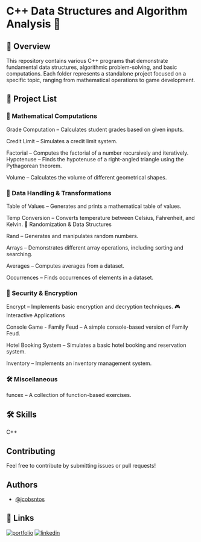 
# C++ Data Structures and Algorithm Analysis 🚀

## 📌 Overview

This repository contains various C++ programs that demonstrate fundamental data structures, algorithmic problem-solving, and basic computations. Each folder represents a standalone project focused on a specific topic, ranging from mathematical operations to game development.

## 📂 Project List

### 🔢 Mathematical Computations

Grade Computation – Calculates student grades based on given inputs.

Credit Limit – Simulates a credit limit system.

Factorial – Computes the factorial of a number recursively and iteratively.
Hypotenuse – Finds the hypotenuse of a right-angled triangle using the Pythagorean theorem.

Volume – Calculates the volume of different geometrical shapes.

### 🔄 Data Handling & Transformations

Table of Values – Generates and prints a mathematical table of values.

Temp Conversion – Converts temperature between Celsius, Fahrenheit, and Kelvin.
🎲 Randomization & Data Structures

Rand – Generates and manipulates random numbers.

Arrays – Demonstrates different array operations, including sorting and searching.

Averages – Computes averages from a dataset.

Occurrences – Finds occurrences of elements in a dataset.

### 🔐 Security & Encryption

Encrypt – Implements basic encryption and decryption techniques.
🎮 Interactive Applications

Console Game - Family Feud – A simple console-based version of Family Feud.

Hotel Booking System – Simulates a basic hotel booking and reservation system.

Inventory – Implements an inventory management system.

### 🛠️ Miscellaneous

funcex – A collection of function-based exercises.

## 🛠 Skills
C++


## Contributing

Feel free to contribute by submitting issues or pull requests!





## Authors

- [@jcobsntos](https://github.com/jcobsntos)


## 🔗 Links
[![portfolio](https://img.shields.io/badge/my_portfolio-000?style=for-the-badge&logo=ko-fi&logoColor=white)](https://github.com/jcobsntos)
[![linkedin](https://img.shields.io/badge/linkedin-0A66C2?style=for-the-badge&logo=linkedin&logoColor=white)](https://www.linkedin.com/in/jcobsntos/)


